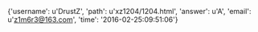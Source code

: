 {'username': u'DrustZ', 'path': u'xz1204/1204.html', 'answer': u'A', 'email': u'z1m6r3@163.com', 'time': '2016-02-25:09:51:06'}